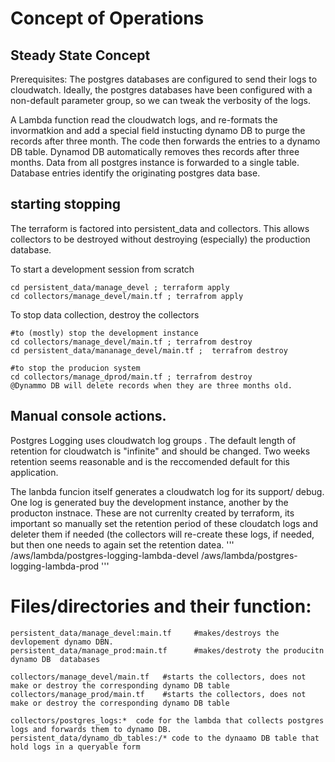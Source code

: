 
# Concept of Operations

## Steady State Concept
Prerequisites: The postgres databases are configured to send their logs to cloudwatch. Ideally,
the postgres databases have been configured with a non-default parameter group, so we can tweak
the verbosity of the logs.

A Lambda function read the cloudwatch logs, and re-formats the invormatkion and add a special field instucting dynamo DB
to purge the records after three month. The code then forwards the entries to a dynamo DB table. Dynamod  DB automatically removes
thes records after three months.  Data from all postgres instance is forwarded to a single table.
Database  entries identify the originating postgres data base.

## starting stopping
The terraform is factored into persistent_data and collectors.  This allows collectors to be destroyed without
destroying (especially) the production database.

To start a development session from scratch
```
cd persistent_data/manage_devel ; terraform apply
cd collectors/manage_devel/main.tf ; terrafrom apply
```

To stop data collection, destroy the  collectors


```
#to (mostly) stop the development instance
cd collectors/manage_devel/main.tf ; terrafrom destroy
cd persistent_data/mananage_devel/main.tf ;  terrafrom destroy 

#to stop the producion system
cd collectors/manage_dprod/main.tf ; terrafrom destroy
@Dynammo DB will delete records when they are three months old.

```

## Manual console actions.

Postgres Logging  uses cloudwatch log groups .  The default length of
retention for cloudwatch is "infinite"  and should be changed.
Two weeks retention seems reasonable and is the reccomended default for
this application.

The lanbda funcion itself  generates a cloudwatch log for its support/
debug.  One log is generated buy the development instance, another by the
producton instnace.  These are not currenlty created by terraform, its
important so manually set the retention period of these cloudatch logs
and deleter them if needed (the collectors will re-create these logs,
if needed, but then one needs to again set the retention datea.
'''
/aws/lambda/postgres-logging-lambda-devel
/aws/lambda/postgres-logging-lambda-prod
'''





# Files/directories and their function:

```
persistent_data/manage_devel:main.tf     #makes/destroys the devlopement dynamo DBN.
persistent_data/manage_prod:main.tf      #makes/destroty the producitn dynamo DB  databases 

collectors/manage_devel/main.tf   #starts the collectors, does not make or destroy the corresponding dynamo DB table
collectors/manage_prod/main.tf    #starts the collectors, does not make or destroy the corresponding dynamo DB table

collectors/postgres_logs:*  code for the lambda that collects postgres logs and forwards them to dynamo DB.
persistent_data/dynamo_db_tables:/* code to the dynaamo DB table that hold logs in a queryable form    
```

